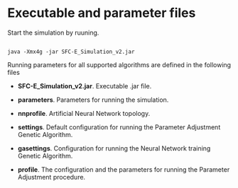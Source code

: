 # Executable and parameter files

Start the simulation by ruuning.

```console

java -Xmx4g -jar SFC-E_Simulation_v2.jar

```

Running parameters for all supported algorithms are defined in the following files

* **SFC-E_Simulation_v2.jar**. Executable .jar file.

* **parameters**. Parameters for running the simulation.

* **nnprofile**. Artificial Neural Network topology.

* **settings**. Default configuration for running the Parameter Adjustment Genetic Algorithm.

* **gasettings**. Configuration for running the Neural Network training Genetic Algorithm.

* **profile**. The configuration and the parameters for running the Parameter Adjustment procedure.